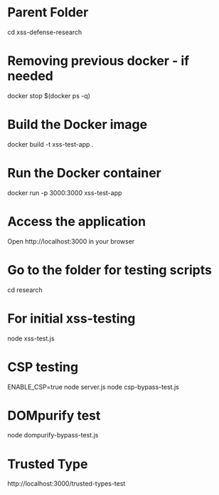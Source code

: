# Parent Folder
cd xss-defense-research 

# Removing previous docker - if needed
docker stop $(docker ps -q)

# Build the Docker image
docker build -t xss-test-app .

# Run the Docker container
docker run -p 3000:3000 xss-test-app

# Access the application
Open http://localhost:3000 in your browser

# Go to the folder for testing scripts
cd research 

# For initial xss-testing
node xss-test.js

# CSP testing
ENABLE_CSP=true node server.js
node csp-bypass-test.js

# DOMpurify test
node dompurify-bypass-test.js

# Trusted Type
http://localhost:3000/trusted-types-test
